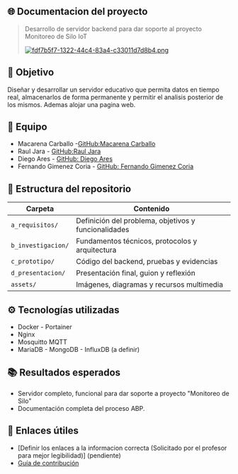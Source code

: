 ## 🌐 Documentacion del proyecto ## 

> Desarrollo de servidor backend para dar soporte al proyecto Monitoreo de Silo IoT
>
> [![fdf7b5f7-1322-44c4-83a4-c33011d7d8b4.png](https://i.postimg.cc/vBjM4c1K/fdf7b5f7-1322-44c4-83a4-c33011d7d8b4.png)](https://postimg.cc/WFMxKpwm)

## 🎯 Objetivo
Diseñar y desarrollar un servidor educativo que permita datos en tiempo real, almacenarlos de forma permanente y permitir el analisis posterior de los mismos. Ademas alojar una pagina web.

## 👥 Equipo
- Macarena Carballo -[GitHub:Macarena Carballo](https://github.com/MacarenaAC)
- Raul Jara - [GitHub:Raul Jara](https://github.com/r-j28)
- Diego Ares - [GitHub: Diego Ares](https://github.com/diegote7)
- Fernando Gimenez Coria - [GitHub: Fernando Gimenez Coria](https://github.com/FerCbr)


## 📂 Estructura del repositorio
| Carpeta | Contenido |
|--------|---------|
| `a_requisitos/` | Definición del problema, objetivos y funcionalidades |
| `b_investigacion/` | Fundamentos técnicos, protocolos y arquitectura |
| `c_prototipo/` | Código del backend, pruebas y evidencias |
| `d_presentacion/` | Presentación final, guion y reflexión |
| `assets/` | Imágenes, diagramas y recursos multimedia |

## ⚙️ Tecnologías utilizadas
- Docker - Portainer
- Nginx
- Mosquitto MQTT 
- MariaDB - MongoDB - InfluxDB (a definir) 


## 📚 Resultados esperados
- Servidor completo, funcional para dar soporte a proyecto "Monitoreo de Silo"
- Documentación completa del proceso ABP.

## 📎 Enlaces útiles
- [Definir los enlaces a la informacion correcta (Solicitado por el profesor para mejor legibilidad)] (pendiente)
- [Guía de contribución](CONTRIBUTING.md)
